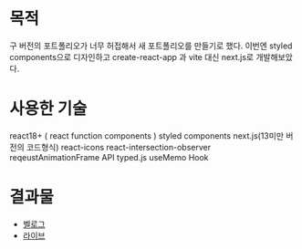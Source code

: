 # 목적
구 버전의 포트폴리오가 너무 허접해서 새 포트폴리오를 만들기로 했다.
이번엔 styled components으로 디자인하고 create-react-app 과 vite 대신 next.js로 개발해보았다.

# 사용한 기술
react18+ ( react function components )
styled components
next.js(13미만 버전의 코드형식)
react-icons
react-intersection-observer
reqeustAnimationFrame API
typed.js
useMemo Hook

# 결과물
* [벨로그](https://velog.io/@ehdgus8054/New-%ED%8F%AC%ED%8A%B8%ED%8F%B4%EB%A6%AC%EC%98%A4)
* [라이브](https://donghyunportfolio.com/)
